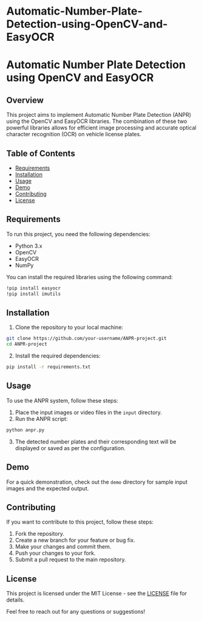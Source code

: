 # Automatic-Number-Plate-Detection-using-OpenCV-and-EasyOCR
# Automatic Number Plate Detection using OpenCV and EasyOCR

## Overview

This project aims to implement Automatic Number Plate Detection (ANPR) using the OpenCV and EasyOCR libraries. The combination of these two powerful libraries allows for efficient image processing and accurate optical character recognition (OCR) on vehicle license plates.

## Table of Contents

- [Requirements](#requirements)
- [Installation](#installation)
- [Usage](#usage)
- [Demo](#demo)
- [Contributing](#contributing)
- [License](#license)

## Requirements

To run this project, you need the following dependencies:

- Python 3.x
- OpenCV
- EasyOCR
- NumPy

You can install the required libraries using the following command:

```bash
!pip install easyocr
!pip install imutils
```

## Installation

1. Clone the repository to your local machine:

```bash
git clone https://github.com/your-username/ANPR-project.git
cd ANPR-project
```

2. Install the required dependencies:

```bash
pip install -r requirements.txt
```

## Usage

To use the ANPR system, follow these steps:

1. Place the input images or video files in the `input` directory.
2. Run the ANPR script:

```bash
python anpr.py
```

3. The detected number plates and their corresponding text will be displayed or saved as per the configuration.

## Demo

For a quick demonstration, check out the `demo` directory for sample input images and the expected output.

## Contributing

If you want to contribute to this project, follow these steps:

1. Fork the repository.
2. Create a new branch for your feature or bug fix.
3. Make your changes and commit them.
4. Push your changes to your fork.
5. Submit a pull request to the main repository.

## License

This project is licensed under the MIT License - see the [LICENSE](LICENSE) file for details.

Feel free to reach out for any questions or suggestions!
